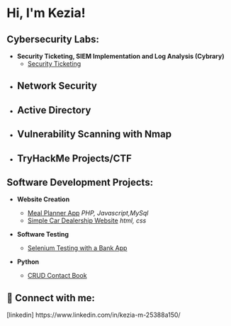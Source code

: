 <h1>Hi, I'm Kezia!</h1>

<h2> Cybersecurity Labs:</h2>

- <b>Security Ticketing, SIEM Implementation and Log Analysis (Cybrary)</b>
  - [Security Ticketing](https://github.com/kezzyk123/Security-Labs)
- <b>Network Security</b>
  - 
- <b>Active Directory</b>
  -
- <b>Vulnerability Scanning with Nmap</b>
  -
- <b>TryHackMe Projects/CTF</b>
  - 

<h2> Software Development Projects:<br></h2>

  - <b>Website Creation</b>
    - [Meal Planner App](https://github.com/kezzyk123/basic_car_dealership)  <i>PHP, Javascript,MySql</i>
    - [Simple Car Dealership Website](https://github.com/kezzyk123/basic_car_dealership)  <i>html, css</i>
    
  - <b>Software Testing</b>
    - [Selenium Testing with a Bank App](https://github.com/kezzyk123/BankApp)

  - <b>Python</b>
    - [CRUD Contact Book](https://github.com/kezzyk123/contact-book)
    
    



<h2> 🤳 Connect with me:</h2>
[linkedin] https://www.linkedin.com/in/kezia-m-25388a150/












 
